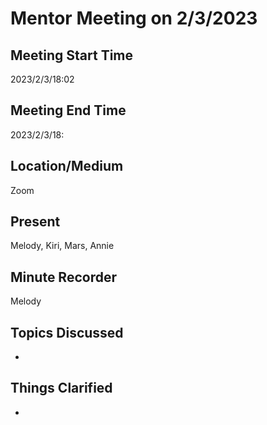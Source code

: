 # Mentor Meeting on 2/3/2023

## Meeting Start Time
2023/2/3/18:02
## Meeting End Time
2023/2/3/18:

## Location/Medium
Zoom

## Present
Melody, Kiri, Mars, Annie

## Minute Recorder
Melody

## Topics Discussed
- 
## Things Clarified
- 
